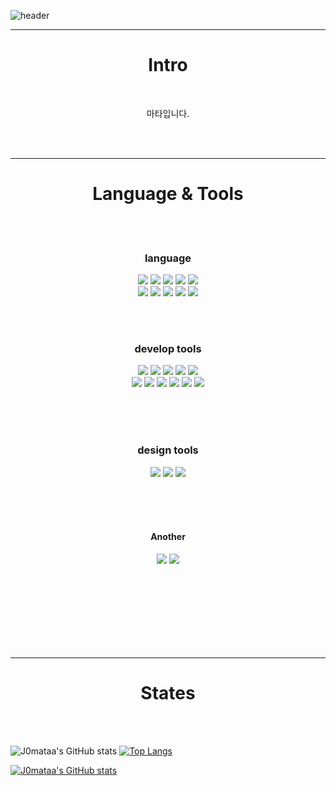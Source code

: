 ![header](https://capsule-render.vercel.app/api?type=waving&color=gradient&height=165&section=header&&animation=blink&fontSize=50&fontAlignY=42)

-----
<h1 align="center">Intro</h1>
</br>
<p align="center">
  마타입니다.
<p>
</br>
</br>
  
-----
<h1 align="center">Language & Tools</h1>
</br>
</br>


<h3 align="center">language</h3>
<p align="center">
  <img src="https://img.shields.io/badge/Python-3776AB?style=for-the-badge&logo=Python&logoColor=white"> <!--Python logo-->
  <img src="https://img.shields.io/badge/Java-B20C0C?style=for-the-badge&logo=java&logoColor=white"> <!--JAVA logo-->
  <img src="https://img.shields.io/badge/Django-092E20?style=for-the-badge&logo=Django&logoColor=white"> <!--Django logo-->
  <img src="https://img.shields.io/badge/CSS3-1572B6?style=for-the-badge&logo=CSS3&logoColor=white"> <!--CSS3 logo-->
  <img src="https://img.shields.io/badge/C-A8B9CC?style=for-the-badge&logo=C&logoColor=white"> <!--C logo--><br/>
  <img src="https://img.shields.io/badge/C%23-239120?style=for-the-badge&logo=CSharp&logoColor=white"> <!--C Sharp logo-->
  <img src="https://img.shields.io/badge/JavaScript-F7DF1E?style=for-the-badge&logo=JavaScript&logoColor=white"> <!--JavaScript logo-->
  <img src="https://img.shields.io/badge/HTML5-E34F26?style=for-the-badge&logo=HTML5&logoColor=white"> <!--HTML5 logo-->
  <img src="https://img.shields.io/badge/React-61DAFB?style=for-the-badge&logo=React&logoColor=black"> <!--React logo-->
  <img src="https://img.shields.io/badge/MySQL-4479A1?style=for-the-badge&logo=MySQL&logoColor=white"> <!--MySQL logo-->
</p>
<br/>
<br/>


<h3 align="center">develop tools</h3>
<p align="center">
  <img src="https://img.shields.io/badge/PyCharm-000000?style=for-the-badge&logo=PyCharm&logoColor=white"> <!--PyCharm logo-->
  <img src="https://img.shields.io/badge/Apache Tomcat-F8DC75?style=for-the-badge&logo=ApacheTomcat&logoColor=black"> <!--ApacheTomcat logo-->
  <img src="https://img.shields.io/badge/Visual Studio Code-007ACC?style=for-the-badge&logo=visualstudiocode&logoColor=white"> <!--Visual Studio Code logo-->
  <img src="https://img.shields.io/badge/Visual Studio-5C2D91?style=for-the-badge&logo=visualstudio&logoColor=white"> <!--Visual Studio logo-->
  <img src="https://img.shields.io/badge/Eclipse IDE-2C2255?style=for-the-badge&logo=eclipseide&logoColor=white"> <!--Eclipse IDE logo--><br/>
  <img src="https://img.shields.io/badge/IntelliJ IDEA-000000?style=for-the-badge&logo=intellijidea&logoColor=white"> <!--IntelliJ IDEA logo-->
  <img src="https://img.shields.io/badge/Wireshark-1679A7?style=for-the-badge&logo=Wireshark&logoColor=white"> <!--Wireshark logo-->
  <img src="https://img.shields.io/badge/Unity-E7E7E7?style=for-the-badge&logo=Unity&logoColor=black"> <!--Unity logo-->
  <img src="https://img.shields.io/badge/AWS Education-FF9900?style=for-the-badge&logo=AmazonAWS&logoColor=white"> <!--Amazon AWS logo-->
  <img src="https://img.shields.io/badge/Oracle DB-F80000?style=for-the-badge&logo=Oracle&logoColor=white"> <!--Oracle logo-->
  <img src="https://img.shields.io/badge/Git-F05032?style=for-the-badge&logo=Git&logoColor=white"> <!--Git logo-->
</p>
<br/>
<br/>
<br/>



<h3 align="center">design tools</h3>
<p align="center">
  <img src="https://img.shields.io/badge/Photoshop-31A8FF?style=for-the-badge&logo=AdobePhotoshop&logoColor=white"> <!--포토샵로고-->
  <img src="https://img.shields.io/badge/Premiere Pro-9999FF?style=for-the-badge&logo=AdobePremierePro&logoColor=white"> <!--프리미어로고--> 
  <img src="https://img.shields.io/badge/CLIP STUDIO PAINT-302E31?style=for-the-badge&logo= &logoColor=white"> <!--클립스튜디오로고--> 
</p>
<br/>
<br/>
<br/>


<h4 align="center"> Another </h4>
<p align="center">
  <img src="https://img.shields.io/badge/OBS Studio-302E31?style=for-the-badge&logo=obsstudio&logoColor=white"> <!--Obs Studio logo-->
  <img src="https://img.shields.io/badge/GitHub-181717?style=for-the-badge&logo=GitHub&logoColor=white"> <!--Github logo-->
</p>
<br/>
<br/>
<br/>
<br/>
<br/>
<br/>
<br/>

-------


<h1 align="center">States</h1>
<br/>
<br/>


![J0mataa's GitHub stats](https://github-readme-stats.vercel.app/api?username=J0mataa&show_icons=true&theme=prussian)
[![Top Langs](https://github-readme-stats.vercel.app/api/top-langs/?username=J0mataa&layout=compact&theme=prussian&langs_count=8)](https://github.com/anuraghazra/github-readme-stats)

[![J0mataa's GitHub stats](https://github-readme-stats.vercel.app/api?username=J0mataa)]()
